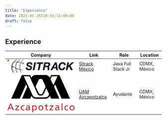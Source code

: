 ```yaml
---
title: "Experience"
date: 2023-05-16T20:55:11-06:00
draft: false
---
```


## Experience

<table>
	<thead>
		<tr>
			<th>Company</th>
			<th>Link</th>
			<th>Role</th>
			<th>Location</th>
		</tr>
	</thead>
<tbody>
	<tr>
		<td><img class="customLogo medium-zoom-image" src="sitrackLogo.png"/></td>
		<td><a href="https://www.sitrack.mx/portal/">Sitrack México </a></td>
		<td>Java Full Stack Jr</td>
		<td>CDMX, México</td>
	</tr>
	<tr>
		<td><img class="customLogo medium-zoom-image" src="logoUAm.svg"/></td>
		<td><a href="https://www.sitrack.mx/portal/">UAM Azcapotzalco </a></td>
		<td>Ayudante</td>
		<td>CDMX, México</td>
	</tr>
</tbody>
</table>
